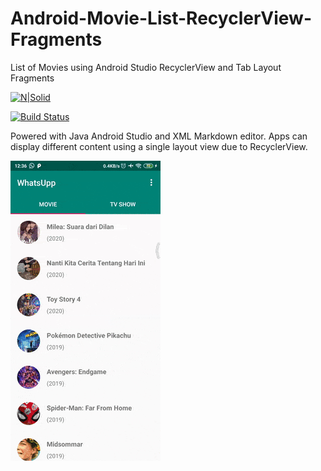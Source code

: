 # Android-Movie-List-RecyclerView-Fragments
List of Movies using Android Studio RecyclerView and Tab Layout Fragments

[![N|Solid](https://img.shields.io/badge/Android_Studio-3DDC84?style=for-the-badge&logo=android-studio&logoColor=white)](https://developer.android.com/studio)

[![Build Status](https://travis-ci.org/joemccann/dillinger.svg?branch=master)](https://travis-ci.org/joemccann/dillinger)

Powered with Java Android Studio and XML Markdown editor.
Apps can display different content using a single layout view due to RecyclerView.

![Movie Lit - Animated gif demo](demo.gif)
